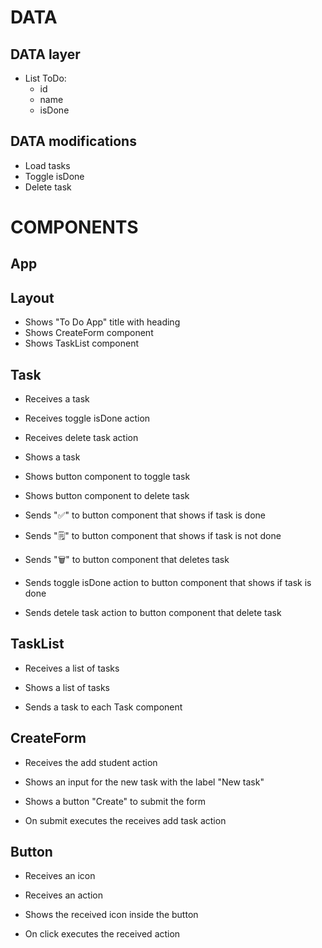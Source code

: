# DATA

## DATA layer

- List ToDo:
  - id
  - name
  - isDone

## DATA modifications

- Load tasks
- Toggle isDone
- Delete task

# COMPONENTS

## App

## Layout

- Shows "To Do App" title with heading
- Shows CreateForm component
- Shows TaskList component

## Task

- Receives a task
- Receives toggle isDone action
- Receives delete task action

- Shows a task
- Shows button component to toggle task
- Shows button component to delete task

- Sends "✅" to button component that shows if task is done
- Sends "🗒️" to button component that shows if task is not done
- Sends "🗑️" to button component that deletes task

- Sends toggle isDone action to button component that shows if task is done
- Sends detele task action to button component that delete task

## TaskList

- Receives a list of tasks

- Shows a list of tasks

- Sends a task to each Task component

## CreateForm

- Receives the add student action

- Shows an input for the new task with the label "New task"
- Shows a button "Create" to submit the form

- On submit executes the receives add task action

## Button

- Receives an icon
- Receives an action

- Shows the received icon inside the button

- On click executes the received action
